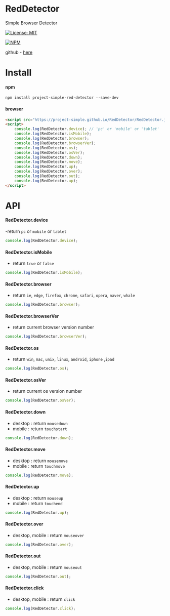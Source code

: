# RedDetector
Simple Browser Detector

[![License: MIT](https://img.shields.io/badge/License-MIT-yellow.svg)](https://opensource.org/licenses/MIT)

[![NPM](https://nodei.co/npm/project-simple-red-detector.png)](https://npmjs.org/package/project-simple-red-detector)

github - [here](https://github.com/project-simple/RedDetector)

# Install 
#### npm 
```npm
npm install project-simple-red-detector --save-dev
```
#### browser
```html
<script src="https://project-simple.github.io/RedDetector/RedDetector.js"></script>
<script>
    console.log(RedDetector.device); // 'pc' or 'mobile' or 'tablet' 
    console.log(RedDetector.isMobile);
    console.log(RedDetector.browser);
    console.log(RedDetector.browserVer);
    console.log(RedDetector.os);
    console.log(RedDetector.osVer);
    console.log(RedDetector.down);
    console.log(RedDetector.move);
    console.log(RedDetector.up);
    console.log(RedDetector.over);
    console.log(RedDetector.out);
    console.log(RedDetector.up);
</script>
```


# API

#### RedDetector.device
-return ```pc``` or ```mobile``` or ```tablet```
```javascript
console.log(RedDetector.device);
```

#### RedDetector.isMobile
- return ```true``` or ```false```
```javascript
console.log(RedDetector.isMobile);
```

#### RedDetector.browser
- return ```ie```, ```edge```, ```firefox```, ```chrome```, ```safari```, ```opera```, ```naver```, ```whale```
```javascript
console.log(RedDetector.browser);
```

#### RedDetector.browserVer
- return current browser version number
```javascript
console.log(RedDetector.browserVer);
```

#### RedDetector.os
- return ```win```, ```mac```, ```unix```, ```linux```, ```android```, ```iphone``` ,```ipad```
```javascript
console.log(RedDetector.os);
```

#### RedDetector.osVer
- return current os version number
```javascript
console.log(RedDetector.osVer);
```


#### RedDetector.down
- desktop : return ```mousedown```
- mobile : return ```touchstart```
```javascript
console.log(RedDetector.down);
```

#### RedDetector.move
- desktop : return ```mousemove```
- mobile : return ```touchmove```
```javascript
console.log(RedDetector.move);
```

#### RedDetector.up
- desktop : return ```mouseup```
- mobile : return ```touchend```
```javascript
console.log(RedDetector.up);
```


#### RedDetector.over
- desktop, mobile : return ```mouseover```
```javascript
console.log(RedDetector.over);
```

#### RedDetector.out
- desktop, mobile : return ```mouseout```
```javascript
console.log(RedDetector.out);
```

#### RedDetector.click
- desktop, mobile : return ```click```
```javascript
console.log(RedDetector.click);
```